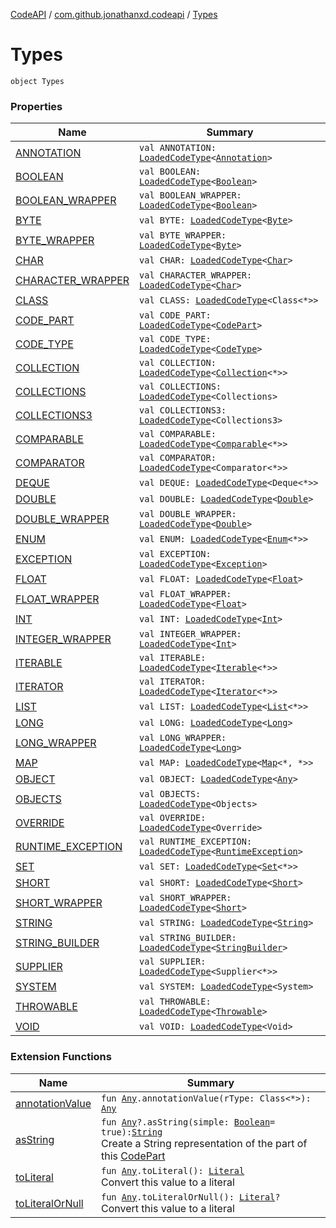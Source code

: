 [CodeAPI](../../index.md) / [com.github.jonathanxd.codeapi](../index.md) / [Types](.)

# Types

`object Types`

### Properties

| Name | Summary |
|---|---|
| [ANNOTATION](-a-n-n-o-t-a-t-i-o-n.md) | `val ANNOTATION: `[`LoadedCodeType`](../../com.github.jonathanxd.codeapi.type/-loaded-code-type/index.md)`<`[`Annotation`](https://kotlinlang.org/api/latest/jvm/stdlib/kotlin/-annotation/index.html)`>` |
| [BOOLEAN](-b-o-o-l-e-a-n.md) | `val BOOLEAN: `[`LoadedCodeType`](../../com.github.jonathanxd.codeapi.type/-loaded-code-type/index.md)`<`[`Boolean`](https://kotlinlang.org/api/latest/jvm/stdlib/kotlin/-boolean/index.html)`>` |
| [BOOLEAN_WRAPPER](-b-o-o-l-e-a-n_-w-r-a-p-p-e-r.md) | `val BOOLEAN_WRAPPER: `[`LoadedCodeType`](../../com.github.jonathanxd.codeapi.type/-loaded-code-type/index.md)`<`[`Boolean`](https://kotlinlang.org/api/latest/jvm/stdlib/kotlin/-boolean/index.html)`>` |
| [BYTE](-b-y-t-e.md) | `val BYTE: `[`LoadedCodeType`](../../com.github.jonathanxd.codeapi.type/-loaded-code-type/index.md)`<`[`Byte`](https://kotlinlang.org/api/latest/jvm/stdlib/kotlin/-byte/index.html)`>` |
| [BYTE_WRAPPER](-b-y-t-e_-w-r-a-p-p-e-r.md) | `val BYTE_WRAPPER: `[`LoadedCodeType`](../../com.github.jonathanxd.codeapi.type/-loaded-code-type/index.md)`<`[`Byte`](https://kotlinlang.org/api/latest/jvm/stdlib/kotlin/-byte/index.html)`>` |
| [CHAR](-c-h-a-r.md) | `val CHAR: `[`LoadedCodeType`](../../com.github.jonathanxd.codeapi.type/-loaded-code-type/index.md)`<`[`Char`](https://kotlinlang.org/api/latest/jvm/stdlib/kotlin/-char/index.html)`>` |
| [CHARACTER_WRAPPER](-c-h-a-r-a-c-t-e-r_-w-r-a-p-p-e-r.md) | `val CHARACTER_WRAPPER: `[`LoadedCodeType`](../../com.github.jonathanxd.codeapi.type/-loaded-code-type/index.md)`<`[`Char`](https://kotlinlang.org/api/latest/jvm/stdlib/kotlin/-char/index.html)`>` |
| [CLASS](-c-l-a-s-s.md) | `val CLASS: `[`LoadedCodeType`](../../com.github.jonathanxd.codeapi.type/-loaded-code-type/index.md)`<Class<*>>` |
| [CODE_PART](-c-o-d-e_-p-a-r-t.md) | `val CODE_PART: `[`LoadedCodeType`](../../com.github.jonathanxd.codeapi.type/-loaded-code-type/index.md)`<`[`CodePart`](../-code-part/index.md)`>` |
| [CODE_TYPE](-c-o-d-e_-t-y-p-e.md) | `val CODE_TYPE: `[`LoadedCodeType`](../../com.github.jonathanxd.codeapi.type/-loaded-code-type/index.md)`<`[`CodeType`](../../com.github.jonathanxd.codeapi.type/-code-type/index.md)`>` |
| [COLLECTION](-c-o-l-l-e-c-t-i-o-n.md) | `val COLLECTION: `[`LoadedCodeType`](../../com.github.jonathanxd.codeapi.type/-loaded-code-type/index.md)`<`[`Collection`](https://kotlinlang.org/api/latest/jvm/stdlib/kotlin.collections/-collection/index.html)`<*>>` |
| [COLLECTIONS](-c-o-l-l-e-c-t-i-o-n-s.md) | `val COLLECTIONS: `[`LoadedCodeType`](../../com.github.jonathanxd.codeapi.type/-loaded-code-type/index.md)`<Collections>` |
| [COLLECTIONS3](-c-o-l-l-e-c-t-i-o-n-s3.md) | `val COLLECTIONS3: `[`LoadedCodeType`](../../com.github.jonathanxd.codeapi.type/-loaded-code-type/index.md)`<Collections3>` |
| [COMPARABLE](-c-o-m-p-a-r-a-b-l-e.md) | `val COMPARABLE: `[`LoadedCodeType`](../../com.github.jonathanxd.codeapi.type/-loaded-code-type/index.md)`<`[`Comparable`](https://kotlinlang.org/api/latest/jvm/stdlib/kotlin/-comparable/index.html)`<*>>` |
| [COMPARATOR](-c-o-m-p-a-r-a-t-o-r.md) | `val COMPARATOR: `[`LoadedCodeType`](../../com.github.jonathanxd.codeapi.type/-loaded-code-type/index.md)`<Comparator<*>>` |
| [DEQUE](-d-e-q-u-e.md) | `val DEQUE: `[`LoadedCodeType`](../../com.github.jonathanxd.codeapi.type/-loaded-code-type/index.md)`<Deque<*>>` |
| [DOUBLE](-d-o-u-b-l-e.md) | `val DOUBLE: `[`LoadedCodeType`](../../com.github.jonathanxd.codeapi.type/-loaded-code-type/index.md)`<`[`Double`](https://kotlinlang.org/api/latest/jvm/stdlib/kotlin/-double/index.html)`>` |
| [DOUBLE_WRAPPER](-d-o-u-b-l-e_-w-r-a-p-p-e-r.md) | `val DOUBLE_WRAPPER: `[`LoadedCodeType`](../../com.github.jonathanxd.codeapi.type/-loaded-code-type/index.md)`<`[`Double`](https://kotlinlang.org/api/latest/jvm/stdlib/kotlin/-double/index.html)`>` |
| [ENUM](-e-n-u-m.md) | `val ENUM: `[`LoadedCodeType`](../../com.github.jonathanxd.codeapi.type/-loaded-code-type/index.md)`<`[`Enum`](https://kotlinlang.org/api/latest/jvm/stdlib/kotlin/-enum/index.html)`<*>>` |
| [EXCEPTION](-e-x-c-e-p-t-i-o-n.md) | `val EXCEPTION: `[`LoadedCodeType`](../../com.github.jonathanxd.codeapi.type/-loaded-code-type/index.md)`<`[`Exception`](https://kotlinlang.org/api/latest/jvm/stdlib/kotlin/-exception/index.html)`>` |
| [FLOAT](-f-l-o-a-t.md) | `val FLOAT: `[`LoadedCodeType`](../../com.github.jonathanxd.codeapi.type/-loaded-code-type/index.md)`<`[`Float`](https://kotlinlang.org/api/latest/jvm/stdlib/kotlin/-float/index.html)`>` |
| [FLOAT_WRAPPER](-f-l-o-a-t_-w-r-a-p-p-e-r.md) | `val FLOAT_WRAPPER: `[`LoadedCodeType`](../../com.github.jonathanxd.codeapi.type/-loaded-code-type/index.md)`<`[`Float`](https://kotlinlang.org/api/latest/jvm/stdlib/kotlin/-float/index.html)`>` |
| [INT](-i-n-t.md) | `val INT: `[`LoadedCodeType`](../../com.github.jonathanxd.codeapi.type/-loaded-code-type/index.md)`<`[`Int`](https://kotlinlang.org/api/latest/jvm/stdlib/kotlin/-int/index.html)`>` |
| [INTEGER_WRAPPER](-i-n-t-e-g-e-r_-w-r-a-p-p-e-r.md) | `val INTEGER_WRAPPER: `[`LoadedCodeType`](../../com.github.jonathanxd.codeapi.type/-loaded-code-type/index.md)`<`[`Int`](https://kotlinlang.org/api/latest/jvm/stdlib/kotlin/-int/index.html)`>` |
| [ITERABLE](-i-t-e-r-a-b-l-e.md) | `val ITERABLE: `[`LoadedCodeType`](../../com.github.jonathanxd.codeapi.type/-loaded-code-type/index.md)`<`[`Iterable`](https://kotlinlang.org/api/latest/jvm/stdlib/kotlin.collections/-iterable/index.html)`<*>>` |
| [ITERATOR](-i-t-e-r-a-t-o-r.md) | `val ITERATOR: `[`LoadedCodeType`](../../com.github.jonathanxd.codeapi.type/-loaded-code-type/index.md)`<`[`Iterator`](https://kotlinlang.org/api/latest/jvm/stdlib/kotlin.collections/-iterator/index.html)`<*>>` |
| [LIST](-l-i-s-t.md) | `val LIST: `[`LoadedCodeType`](../../com.github.jonathanxd.codeapi.type/-loaded-code-type/index.md)`<`[`List`](https://kotlinlang.org/api/latest/jvm/stdlib/kotlin.collections/-list/index.html)`<*>>` |
| [LONG](-l-o-n-g.md) | `val LONG: `[`LoadedCodeType`](../../com.github.jonathanxd.codeapi.type/-loaded-code-type/index.md)`<`[`Long`](https://kotlinlang.org/api/latest/jvm/stdlib/kotlin/-long/index.html)`>` |
| [LONG_WRAPPER](-l-o-n-g_-w-r-a-p-p-e-r.md) | `val LONG_WRAPPER: `[`LoadedCodeType`](../../com.github.jonathanxd.codeapi.type/-loaded-code-type/index.md)`<`[`Long`](https://kotlinlang.org/api/latest/jvm/stdlib/kotlin/-long/index.html)`>` |
| [MAP](-m-a-p.md) | `val MAP: `[`LoadedCodeType`](../../com.github.jonathanxd.codeapi.type/-loaded-code-type/index.md)`<`[`Map`](https://kotlinlang.org/api/latest/jvm/stdlib/kotlin.collections/-map/index.html)`<*, *>>` |
| [OBJECT](-o-b-j-e-c-t.md) | `val OBJECT: `[`LoadedCodeType`](../../com.github.jonathanxd.codeapi.type/-loaded-code-type/index.md)`<`[`Any`](https://kotlinlang.org/api/latest/jvm/stdlib/kotlin/-any/index.html)`>` |
| [OBJECTS](-o-b-j-e-c-t-s.md) | `val OBJECTS: `[`LoadedCodeType`](../../com.github.jonathanxd.codeapi.type/-loaded-code-type/index.md)`<Objects>` |
| [OVERRIDE](-o-v-e-r-r-i-d-e.md) | `val OVERRIDE: `[`LoadedCodeType`](../../com.github.jonathanxd.codeapi.type/-loaded-code-type/index.md)`<Override>` |
| [RUNTIME_EXCEPTION](-r-u-n-t-i-m-e_-e-x-c-e-p-t-i-o-n.md) | `val RUNTIME_EXCEPTION: `[`LoadedCodeType`](../../com.github.jonathanxd.codeapi.type/-loaded-code-type/index.md)`<`[`RuntimeException`](https://kotlinlang.org/api/latest/jvm/stdlib/kotlin/-runtime-exception/index.html)`>` |
| [SET](-s-e-t.md) | `val SET: `[`LoadedCodeType`](../../com.github.jonathanxd.codeapi.type/-loaded-code-type/index.md)`<`[`Set`](https://kotlinlang.org/api/latest/jvm/stdlib/kotlin.collections/-set/index.html)`<*>>` |
| [SHORT](-s-h-o-r-t.md) | `val SHORT: `[`LoadedCodeType`](../../com.github.jonathanxd.codeapi.type/-loaded-code-type/index.md)`<`[`Short`](https://kotlinlang.org/api/latest/jvm/stdlib/kotlin/-short/index.html)`>` |
| [SHORT_WRAPPER](-s-h-o-r-t_-w-r-a-p-p-e-r.md) | `val SHORT_WRAPPER: `[`LoadedCodeType`](../../com.github.jonathanxd.codeapi.type/-loaded-code-type/index.md)`<`[`Short`](https://kotlinlang.org/api/latest/jvm/stdlib/kotlin/-short/index.html)`>` |
| [STRING](-s-t-r-i-n-g.md) | `val STRING: `[`LoadedCodeType`](../../com.github.jonathanxd.codeapi.type/-loaded-code-type/index.md)`<`[`String`](https://kotlinlang.org/api/latest/jvm/stdlib/kotlin/-string/index.html)`>` |
| [STRING_BUILDER](-s-t-r-i-n-g_-b-u-i-l-d-e-r.md) | `val STRING_BUILDER: `[`LoadedCodeType`](../../com.github.jonathanxd.codeapi.type/-loaded-code-type/index.md)`<`[`StringBuilder`](https://kotlinlang.org/api/latest/jvm/stdlib/kotlin.text/-string-builder/index.html)`>` |
| [SUPPLIER](-s-u-p-p-l-i-e-r.md) | `val SUPPLIER: `[`LoadedCodeType`](../../com.github.jonathanxd.codeapi.type/-loaded-code-type/index.md)`<Supplier<*>>` |
| [SYSTEM](-s-y-s-t-e-m.md) | `val SYSTEM: `[`LoadedCodeType`](../../com.github.jonathanxd.codeapi.type/-loaded-code-type/index.md)`<System>` |
| [THROWABLE](-t-h-r-o-w-a-b-l-e.md) | `val THROWABLE: `[`LoadedCodeType`](../../com.github.jonathanxd.codeapi.type/-loaded-code-type/index.md)`<`[`Throwable`](https://kotlinlang.org/api/latest/jvm/stdlib/kotlin/-throwable/index.html)`>` |
| [VOID](-v-o-i-d.md) | `val VOID: `[`LoadedCodeType`](../../com.github.jonathanxd.codeapi.type/-loaded-code-type/index.md)`<Void>` |

### Extension Functions

| Name | Summary |
|---|---|
| [annotationValue](../../com.github.jonathanxd.codeapi.util.conversion/kotlin.-any/annotation-value.md) | `fun `[`Any`](https://kotlinlang.org/api/latest/jvm/stdlib/kotlin/-any/index.html)`.annotationValue(rType: Class<*>): `[`Any`](https://kotlinlang.org/api/latest/jvm/stdlib/kotlin/-any/index.html) |
| [asString](../../com.github.jonathanxd.codeapi.util/kotlin.-any/as-string.md) | `fun `[`Any`](https://kotlinlang.org/api/latest/jvm/stdlib/kotlin/-any/index.html)`?.asString(simple: `[`Boolean`](https://kotlinlang.org/api/latest/jvm/stdlib/kotlin/-boolean/index.html)` = true): `[`String`](https://kotlinlang.org/api/latest/jvm/stdlib/kotlin/-string/index.html)<br>Create a String representation of the part of this [CodePart](../-code-part/index.md) |
| [toLiteral](../../com.github.jonathanxd.codeapi.util.conversion/kotlin.-any/to-literal.md) | `fun `[`Any`](https://kotlinlang.org/api/latest/jvm/stdlib/kotlin/-any/index.html)`.toLiteral(): `[`Literal`](../../com.github.jonathanxd.codeapi.literal/-literal/index.md)<br>Convert this value to a literal |
| [toLiteralOrNull](../../com.github.jonathanxd.codeapi.util.conversion/kotlin.-any/to-literal-or-null.md) | `fun `[`Any`](https://kotlinlang.org/api/latest/jvm/stdlib/kotlin/-any/index.html)`.toLiteralOrNull(): `[`Literal`](../../com.github.jonathanxd.codeapi.literal/-literal/index.md)`?`<br>Convert this value to a literal |
